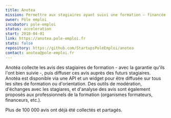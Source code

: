 ```yaml
---
title: Anotea
mission: Permettre aux stagiaires ayant suivi une formation — financée par Pôle emploi ou le Conseil Régional — de donner leur avis et aider les futurs stagiaires dans leur choix de formation.
owner: Pôle emploi
incubator: pole-emploi
status: acceleration
start: 2018-04-01
link: https://anotea.pole-emploi.fr
stats: false
repository: https://github.com/StartupsPoleEmploi/anotea
contact: anotea@pole-emploi.fr
---
```


Anotéa collecte les avis des stagiaires de formation - avec la garantie qu'ils l'ont bien suivie -, puis diffuser ces avis auprès des futurs stagiaires. Anotéa est disponible via une API et un widget pour être diffusée sur tous les sites de formation ou d'orientation. Des outils de modération, d'échanges avec les stagiares, et d'analyse des avis sont également proposés aux professionnels de la formation (organismes formateurs, financeurs, etc.). 

Plus de 100 000 avis ont déjà été collectés et partagés. 

